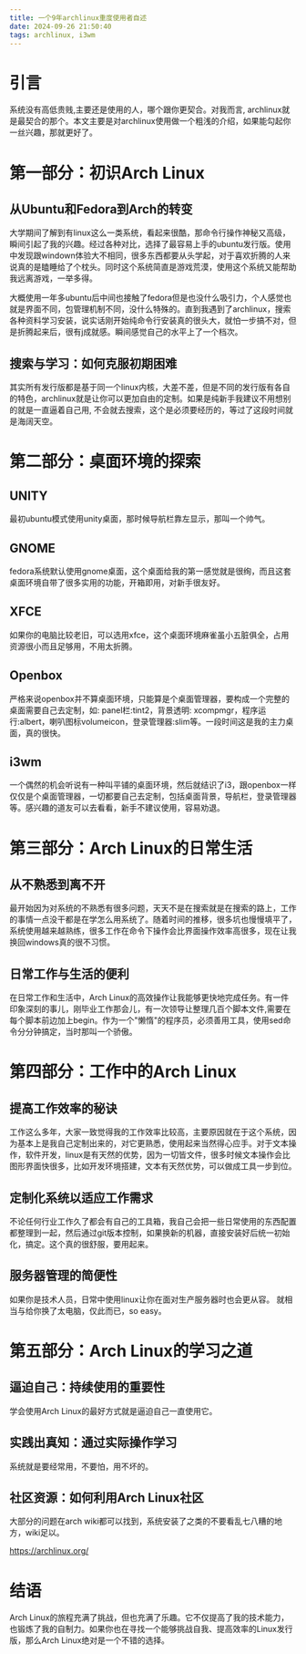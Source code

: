 ```yaml
---
title: 一个9年archlinux重度使用者自述
date: 2024-09-26 21:50:40
tags: archlinux, i3wm
---
```


# 引言
系统没有高低贵贱,主要还是使用的人，哪个跟你更契合。对我而言, archlinux就是最契合的那个。本文主要是对archlinux使用做一个粗浅的介绍，如果能勾起你一丝兴趣，那就更好了。

# 第一部分：初识Arch Linux
## 从Ubuntu和Fedora到Arch的转变
大学期间了解到有linux这么一类系统，看起来很酷，那命令行操作神秘又高级，瞬间引起了我的兴趣。经过各种对比，选择了最容易上手的ubuntu发行版。使用中发现跟windown体验大不相同，很多东西都要从头学起，对于喜欢折腾的人来说真的是瞌睡给了个枕头。同时这个系统简直是游戏荒漠，使用这个系统又能帮助我远离游戏，一举多得。

大概使用一年多ubuntu后中间也接触了fedora但是也没什么吸引力，个人感觉也就是界面不同，包管理机制不同，没什么特殊的。直到我遇到了archlinux，搜索各种资料学习安装，说实话刚开始纯命令行安装真的很头大，就怕一步搞不对，但是折腾起来后，很有j成就感。瞬间感觉自己的水平上了一个档次。

## 搜索与学习：如何克服初期困难
其实所有发行版都是基于同一个linux内核，大差不差，但是不同的发行版有各自的特色，archlinux就是让你可以更加自由的定制。如果是纯新手我建议不用想别的就是一直逼着自己用, 不会就去搜索，这个是必须要经历的，等过了这段时间就是海阔天空。

# 第二部分：桌面环境的探索
## UNITY
最初ubuntu模式使用unity桌面，那时候导航栏靠左显示，那叫一个帅气。

## GNOME
fedora系统默认使用gnome桌面，这个桌面给我的第一感觉就是很绚，而且这套桌面环境自带了很多实用的功能，开箱即用，对新手很友好。

## XFCE
如果你的电脑比较老旧，可以选用xfce，这个桌面环境麻雀虽小五脏俱全，占用资源很小而且足够用，不用太折腾。

## Openbox
严格来说openbox并不算桌面环境，只能算是个桌面管理器，要构成一个完整的桌面需要自己去定制，如: panel栏:tint2，背景透明: xcompmgr，程序运行:albert，喇叭图标volumeicon，登录管理器:slim等。一段时间这是我的主力桌面，真的很快。

## i3wm
一个偶然的机会听说有一种叫平铺的桌面环境，然后就结识了i3，跟openbox一样仅仅是个桌面管理器，一切都要自己去定制，包括桌面背景，导航栏，登录管理器等。感兴趣的道友可以去看看，新手不建议使用，容易劝退。

# 第三部分：Arch Linux的日常生活
## 从不熟悉到离不开
最开始因为对系统的不熟悉有很多问题，天天不是在搜索就是在搜索的路上，工作的事情一点没干都是在学怎么用系统了。随着时间的推移，很多坑也慢慢填平了，系统使用越来越熟练，很多工作在命令下操作会比界面操作效率高很多，现在让我换回windows真的很不习惯。

## 日常工作与生活的便利
在日常工作和生活中，Arch Linux的高效操作让我能够更快地完成任务。有一件印象深刻的事儿，刚毕业工作那会儿，有一次领导让整理几百个脚本文件,需要在每个脚本前边加上begin。作为一个"懒惰"的程序员，必须善用工具，使用sed命令分分钟搞定，当时那叫一个骄傲。

# 第四部分：工作中的Arch Linux
## 提高工作效率的秘诀
工作这么多年，大家一致觉得我的工作效率比较高，主要原因就在于这个系统，因为基本上是我自己定制出来的，对它更熟悉，使用起来当然得心应手。对于文本操作，软件开发，linux是有天然的优势，因为一切皆文件，很多时候文本操作会比图形界面快很多，比如开发环境搭建，文本有天然优势，可以做成工具一步到位。

## 定制化系统以适应工作需求
不论任何行业工作久了都会有自己的工具箱，我自己会把一些日常使用的东西配置都整理到一起，然后通过git版本控制，如果换新的机器，直接安装好后统一初始化，搞定。这个真的很舒服，要用起来。

## 服务器管理的简便性
如果你是技术人员，日常中使用linux让你在面对生产服务器时也会更从容。 就相当与给你换了太电脑，仅此而已，so easy。

# 第五部分：Arch Linux的学习之道
## 逼迫自己：持续使用的重要性
学会使用Arch Linux的最好方式就是逼迫自己一直使用它。

## 实践出真知：通过实际操作学习
系统就是要经常用，不要怕，用不坏的。

## 社区资源：如何利用Arch Linux社区
大部分的问题在arch wiki都可以找到，系统安装了之类的不要看乱七八糟的地方，wiki足以。

https://archlinux.org/

# 结语
Arch Linux的旅程充满了挑战，但也充满了乐趣。它不仅提高了我的技术能力，也锻炼了我的自制力。如果你也在寻找一个能够挑战自我、提高效率的Linux发行版，那么Arch Linux绝对是一个不错的选择。
